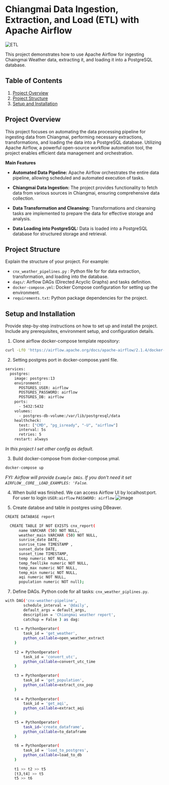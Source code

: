 # Chiangmai Data Ingestion, Extraction, and Load (ETL) with Apache Airflow
![ETL](https://github.com/wwdyKawinpat/ETL-cnx-report/assets/88372950/db61cb9b-1585-468e-9582-77dc77c7b108)

This project demonstrates how to use Apache Airflow for ingesting Chaingmai Weather data, extracting it, and loading it into a PostgreSQL database.

## Table of Contents
1. [Project Overview](#project-overview)
2. [Project Structure](#project-structure)
3. [Setup and Installation](#setup-and-installation)

## Project Overview

This project focuses on automating the data processing pipeline for ingesting data from Chiangmai, performing necessary extractions, transformations, and loading the data into a PostgreSQL database. Utilizing Apache Airflow, a powerful open-source workflow automation tool, the project enables efficient data management and orchestration.

**Main Features**
  - **Automated Data Pipeline:**
  Apache Airflow orchestrates the entire data pipeline, allowing scheduled and automated execution of tasks.
  
  - **Chiangmai Data Ingestion:**
  The project provides functionality to fetch data from various sources in Chiangmai, ensuring comprehensive data collection.

  - **Data Transformation and Cleansing:**
  Transformations and cleansing tasks are implemented to prepare the data for effective storage and analysis.

  - **Data Loading into PostgreSQL:**
  Data is loaded into a PostgreSQL database for structured storage and retrieval.

## Project Structure

Explain the structure of your project. For example:
- `cnx_weather_pipelines.py` : Python file for for data extraction, transformation, and loading into the database.
- `dags/`: Airflow DAGs (Directed Acyclic Graphs) and tasks definition.
- `docker-compose.yml`: Docker Compose configuration for setting up the environment.
- `requirements.txt`: Python package dependencies for the project.

## Setup and Installation

Provide step-by-step instructions on how to set up and install the project. Include any prerequisites, environment setup, and configuration details.

1. Clone airflow docker-compose template repository:
```bash
curl -LfO 'https://airflow.apache.org/docs/apache-airflow/2.1.4/docker-compose.yaml'
```
2. Setting postgres port in docker-compose.yaml file.
```bash
services:
  postgres:
    image: postgres:13
    environment:
      POSTGRES_USER: airflow
      POSTGRES_PASSWORD: airflow
      POSTGRES_DB: airflow
    ports:
      - 5432:5432
    volumes:
      - postgres-db-volume:/var/lib/postgresql/data
    healthcheck:
      test: ["CMD", "pg_isready", "-U", "airflow"]
      interval: 5s
      retries: 5
    restart: always
```
*In this project I set other config as default.*

3. Build docker-compose from docker-compose.ymal.
```bash
docker-compose up
```
*FYI: Airflow will provide `Example DAGs`. If you don't need it set `AIRFLOW__CORE__LOAD_EXAMPLES: 'False`.*

4. When build was finished. We can access Airflow UI by localhost:port. For user to login `USER:airflow` `PASSWORD: airflow`
![image](https://github.com/wwdyKawinpat/ETL-cnx-report/assets/88372950/2d4a2151-5b5c-4396-b6ef-151476e895f7)


5. Create databse and table in postgres using DBeaver.

```bash
CREATE DATABASE report
```

```bash
  CREATE TABLE IF NOT EXISTS cnx_report(
      name VARCHAR (50) NOT NULL,
      weather_main VARCHAR (50) NOT NULL,
      sunrise_date DATE,
      sunrise_time TIMESTAMP ,
      sunset_date DATE,
      sunset_time TIMESTAMP,
      temp numeric NOT NULL,
      temp_feellike numeric NOT NULL,
      temp_max numeric NOT NULL,
      temp_min numeric NOT NULL,
      aqi numeric NOT NULL,
      population numeric NOT null);
```

7. Define DAGs. Python code for all tasks: `cnx_weather_piplines.py`.
```bash
with DAG('cnx-weather-pipeline',
        schedule_interval = '@daily',
        default_args = default_args,
        description = 'Chiangmai weather report',
        catchup = False ) as dag:
    
    t1 = PythonOperator(
        task_id = 'get_weather',
        python_callable=open_weather_extract
    )
    
    t2 = PythonOperator(
        task_id = 'convert_utc',
        python_callable=convert_utc_time
    )
    
    t3 = PythonOperator(
        task_id = 'get_population',
        python_callable=extract_cnx_pop
    )
    
    t4 = PythonOperator(
        task_id = 'get_aqi',
        python_callable=extract_aqi
    )
    
    t5 = PythonOperator(
        task_id='create_dataframe',
        python_callable=to_dataframe
    )
    
    t6 = PythonOperator(
        task_id = 'load_to_postgres',
        python_callable=load_to_db
    )
                
    t1 >> t2 >> t5
    [t3,t4] >> t5
    t5 >> t6
```


